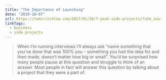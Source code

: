 ```yaml
---
title: "The Importance of Launching"
date: "2019-10-07"
url: https://tomcritchlow.com/2017/01/26/f-yeah-side-projects/?utm_source=littlefutures&utm_medium=email 
linkTags:
  - business
  - side projects
---
```


> When I’m running interviews I’ll always ask “name something that you’ve done that was 100% you - something you had the idea for and then made, doesn’t matter how big or small”. You’d be surprised how many people pause at this question and struggle to think of an answer. Most people in fact will answer this question by talking about a project that they were a part of.
